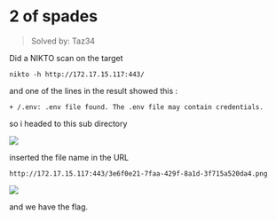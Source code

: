 # 2 of spades

> Solved by: Taz34

Did a NIKTO scan on the target


    nikto -h http://172.17.15.117:443/

and one of the lines in the result showed this :


    + /.env: .env file found. The .env file may contain credentials.

so i headed to this sub directory


![](https://i.imgur.com/OpsJm7G.png)


inserted the file name in the URL


    http://172.17.15.117:443/3e6f0e21-7faa-429f-8a1d-3f715a520da4.png


![](https://i.imgur.com/BvCCwrW.png)


and we have the flag.

